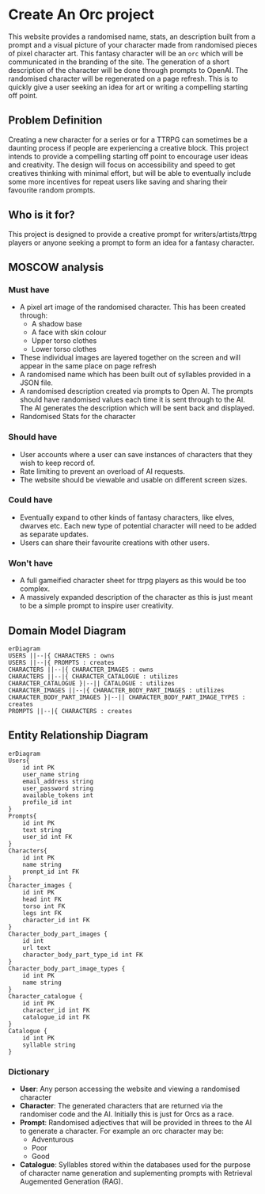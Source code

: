 # Create An Orc project

This website provides a randomised name, stats, an description built from a prompt and a visual
picture of your character made from randomised pieces of pixel character art. This fantasy character will be an `orc` 
which will be communicated in the branding of the site.
The generation of a short description of the character will be done through prompts to OpenAI.
The randomised character will be regenerated on a page refresh. This is to quickly give a user 
seeking an idea for art or writing a compelling starting off point.

## Problem Definition
Creating a new character for a series or for a TTRPG can sometimes be a daunting process if people are
experiencing a creative block. 
This project intends to provide a compelling starting off point to encourage user ideas and creativity.
The design will focus on accessibility and speed to get creatives thinking with minimal effort, but will be
able to eventually include some more incentives for repeat users like saving and sharing their 
favourite random prompts.

## Who is it for?
This project is designed to provide a creative prompt for writers/artists/ttrpg players or anyone seeking a
prompt to form an idea for a fantasy character.

## MOSCOW analysis

### Must have
- A pixel art image of the randomised character. This has been created through:
  - A shadow base 
  - A face with skin colour 
  - Upper torso clothes 
  - Lower torso clothes 
- These individual images are layered together on the screen and will appear in the same place on page refresh
- A randomised name which has been built out of syllables provided in a JSON file.
- A randomised description created via prompts to Open AI. The prompts should have randomised values each time it is sent
through to the AI. The AI generates the description which will be sent back and displayed.
- Randomised Stats for the character
### Should have
- User accounts where a user can save instances of characters that they wish to keep record of. 
- Rate limiting to prevent an overload of AI requests. 
- The website should be viewable and usable on different screen sizes. 
### Could have
- Eventually expand to other kinds of fantasy characters, like elves, dwarves etc. Each new type of potential character
will need to be added as separate updates. 
- Users can share their favourite creations with other users. 
### Won't have
- A full gameified character sheet for ttrpg players as this would be too complex. 
- A massively expanded description of the character as this is just meant to be a simple prompt to inspire user
creativity. 

## Domain Model Diagram
```mermaid
erDiagram
USERS ||--|{ CHARACTERS : owns
USERS ||--|{ PROMPTS : creates
CHARACTERS ||--|{ CHARACTER_IMAGES : owns
CHARACTERS ||--|{ CHARACTER_CATALOGUE : utilizes
CHARACTER_CATALOGUE }|--|| CATALOGUE : utilizes
CHARACTER_IMAGES ||--|{ CHARACTER_BODY_PART_IMAGES : utilizes
CHARACTER_BODY_PART_IMAGES }|--|| CHARACTER_BODY_PART_IMAGE_TYPES : creates
PROMPTS ||--|{ CHARACTERS : creates
```

## Entity Relationship Diagram
```mermaid
erDiagram
Users{
	id int PK
	user_name string
	email_address string
	user_password string
	available_tokens int
	profile_id int
}
Prompts{
 	id int PK
	text string
	user_id int FK
}
Characters{
 	id int PK
	name string
	pronpt_id int FK
}
Character_images {
	id int PK
	head int FK
	torso int FK
	legs int FK
	character_id int FK
}
Character_body_part_images {
	id int
	url text 
	character_body_part_type_id int FK
}
Character_body_part_image_types {
	id int PK
	name string
}
Character_catalogue {
	id int PK
	character_id int FK
	catalogue_id int FK
}
Catalogue {
    id int PK
    syllable string
}
```

### Dictionary
- **User**: Any person accessing the website and viewing a randomised character
- **Character**: The generated characters that are returned via the randomiser code and the AI. Initially this is just for Orcs as a race.
- **Prompt**: Randomised adjectives that will be provided in threes to the AI to generate a
character. For example an orc character may be:
  - Adventurous
  - Poor
  - Good
- **Catalogue**: Syllables stored within the databases used for the purpose of character name generation and suplementing prompts with Retrieval Augemented Generation (RAG).
